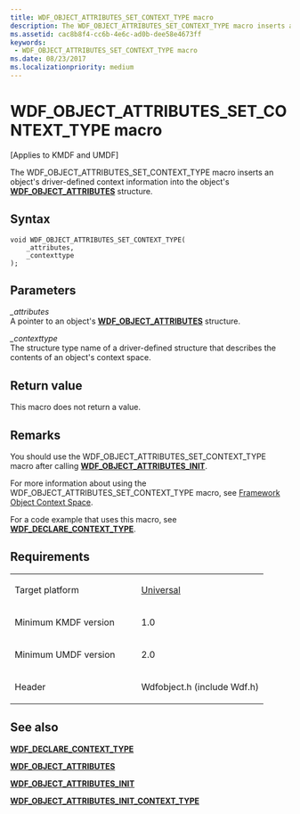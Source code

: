 ```yaml
---
title: WDF_OBJECT_ATTRIBUTES_SET_CONTEXT_TYPE macro
description: The WDF_OBJECT_ATTRIBUTES_SET_CONTEXT_TYPE macro inserts an object's driver-defined context information into the object's WDF_OBJECT_ATTRIBUTES structure.
ms.assetid: cac8b8f4-cc6b-4e6c-ad0b-dee58e4673ff
keywords:
 - WDF_OBJECT_ATTRIBUTES_SET_CONTEXT_TYPE macro
ms.date: 08/23/2017
ms.localizationpriority: medium
---
```


# WDF_OBJECT_ATTRIBUTES_SET_CONTEXT_TYPE macro


\[Applies to KMDF and UMDF\]

The WDF_OBJECT_ATTRIBUTES_SET_CONTEXT_TYPE macro inserts an object's driver-defined context information into the object's [**WDF_OBJECT_ATTRIBUTES**](https://docs.microsoft.com/windows-hardware/drivers/ddi/content/wdfobject/ns-wdfobject-_wdf_object_attributes) structure.

Syntax
------

```ManagedCPlusPlus
void WDF_OBJECT_ATTRIBUTES_SET_CONTEXT_TYPE(
    _attributes,
    _contexttype
);
```

Parameters
----------

*_attributes*   
A pointer to an object's [**WDF_OBJECT_ATTRIBUTES**](https://docs.microsoft.com/windows-hardware/drivers/ddi/content/wdfobject/ns-wdfobject-_wdf_object_attributes) structure.

*_contexttype*   
The structure type name of a driver-defined structure that describes the contents of an object's context space.

Return value
------------

This macro does not return a value.

Remarks
-------

You should use the WDF_OBJECT_ATTRIBUTES_SET_CONTEXT_TYPE macro after calling [**WDF_OBJECT_ATTRIBUTES_INIT**](https://docs.microsoft.com/windows-hardware/drivers/ddi/content/wdfobject/nf-wdfobject-wdf_object_attributes_init).

For more information about using the WDF_OBJECT_ATTRIBUTES_SET_CONTEXT_TYPE macro, see [Framework Object Context Space](https://docs.microsoft.com/windows-hardware/drivers/wdf/framework-object-context-space).

For a code example that uses this macro, see [**WDF_DECLARE_CONTEXT_TYPE**](wdf-declare-context-type.md).

Requirements
------------

<table>
<colgroup>
<col width="50%" />
<col width="50%" />
</colgroup>
<tbody>
<tr class="odd">
<td><p>Target platform</p></td>
<td><a href="https://go.microsoft.com/fwlink/p/?linkid=531356" data-raw-source="[Universal](https://go.microsoft.com/fwlink/p/?linkid=531356)">Universal</a></td>
</tr>
<tr class="even">
<td><p>Minimum KMDF version</p></td>
<td><p>1.0</p></td>
</tr>
<tr class="odd">
<td><p>Minimum UMDF version</p></td>
<td><p>2.0</p></td>
</tr>
<tr class="even">
<td><p>Header</p></td>
<td>Wdfobject.h (include Wdf.h)</td>
</tr>
</tbody>
</table>

## See also


[**WDF_DECLARE_CONTEXT_TYPE**](wdf-declare-context-type.md)

[**WDF_OBJECT_ATTRIBUTES**](https://docs.microsoft.com/windows-hardware/drivers/ddi/content/wdfobject/ns-wdfobject-_wdf_object_attributes)

[**WDF_OBJECT_ATTRIBUTES_INIT**](https://docs.microsoft.com/windows-hardware/drivers/ddi/content/wdfobject/nf-wdfobject-wdf_object_attributes_init)

[**WDF_OBJECT_ATTRIBUTES_INIT_CONTEXT_TYPE**](wdf-object-attributes-init-context-type.md)

 

 






